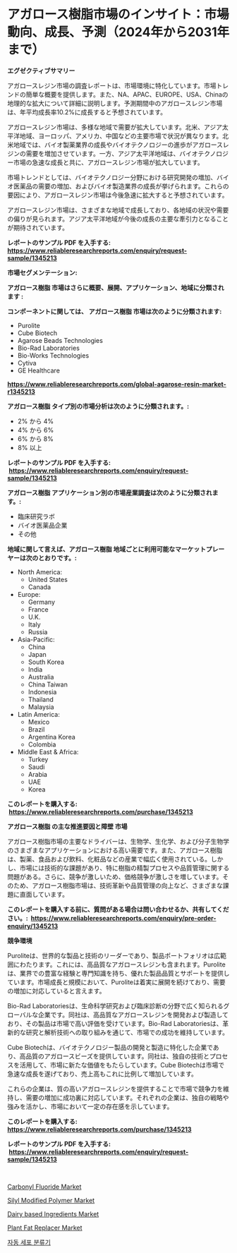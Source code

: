 <p><h1>アガロース樹脂市場のインサイト：市場動向、成長、予測（2024年から2031年まで）</h1></p><p><strong>エグゼクティブサマリー</strong></p>
<p><p>アガロースレジン市場の調査レポートは、市場環境に特化しています。市場トレンドの簡単な概要を提供します。また、NA、APAC、EUROPE、USA、Chinaの地理的な拡大について詳細に説明します。予測期間中のアガロースレジン市場は、年平均成長率10.2%に成長すると予想されています。</p><p>アガロースレジン市場は、多様な地域で需要が拡大しています。北米、アジア太平洋地域、ヨーロッパ、アメリカ、中国などの主要市場で状況が異なります。北米地域では、バイオ製薬業界の成長やバイオテクノロジーの進歩がアガロースレジンの需要を増加させています。一方、アジア太平洋地域は、バイオテクノロジー市場の急速な成長と共に、アガロースレジン市場が拡大しています。</p><p>市場トレンドとしては、バイオテクノロジー分野における研究開発の増加、バイオ医薬品の需要の増加、およびバイオ製造業界の成長が挙げられます。これらの要因により、アガロースレジン市場は今後急速に拡大すると予想されています。</p><p>アガロースレジン市場は、さまざまな地域で成長しており、各地域の状況や需要の偏りが見られます。アジア太平洋地域が今後の成長の主要な牽引力となることが期待されています。</p></p>
<p><strong>レポートのサンプル PDF を入手する: <a href="https://www.reliableresearchreports.com/enquiry/request-sample/1345213">https://www.reliableresearchreports.com/enquiry/request-sample/1345213</a></strong></p>
<p><strong>市場セグメンテーション:</strong></p>
<p><strong> アガロース樹脂 市場はさらに概要、展開、アプリケーション、地域に分類されます :</strong></p>
<p><strong>コンポーネントに関しては、 アガロース樹脂 市場は次のように分類されます: &nbsp;</strong></p>
<p><ul><li>Purolite</li><li>Cube Biotech</li><li>Agarose Beads Technologies</li><li>Bio-Rad Laboratories</li><li>Bio-Works Technologies</li><li>Cytiva</li><li>GE Healthcare</li></ul></p>
<p><strong><a href="https://www.reliableresearchreports.com/global-agarose-resin-market-r1345213">https://www.reliableresearchreports.com/global-agarose-resin-market-r1345213</a></strong></p>
<p><strong> アガロース樹脂 タイプ別の市場分析は次のように分類されます。:</strong></p>
<p><ul><li>2% から 4%</li><li>4% から 6%</li><li>6% から 8%</li><li>8% 以上</li></ul></p>
<p><strong>レポートのサンプル PDF を入手する: &nbsp;<a href="https://www.reliableresearchreports.com/enquiry/request-sample/1345213">https://www.reliableresearchreports.com/enquiry/request-sample/1345213</a></strong></p>
<p><strong> アガロース樹脂 アプリケーション別の市場産業調査は次のように分類されます。:</strong></p>
<p><ul><li>臨床研究ラボ</li><li>バイオ医薬品企業</li><li>その他</li></ul></p>
<p><strong>地域に関して言えば、アガロース樹脂 地域ごとに利用可能なマーケットプレーヤーは次のとおりです。:</strong></p>
<p><ul>
    <li>
        North America:
        <ul>
            <li>United States</li>
            <li>Canada</li>
        </ul>
    </li>
    <li>
        Europe:
        <ul>
            <li>Germany</li>
            <li>France</li>
            <li>U.K.</li>
            <li>Italy</li>
            <li>Russia</li>
        </ul>
    </li>
    <li>
        Asia-Pacific:
        <ul>
            <li>China</li>
            <li>Japan</li>
            <li>South Korea</li>
            <li>India</li>
            <li>Australia</li>
            <li>China Taiwan</li>
            <li>Indonesia</li>
            <li>Thailand</li>
            <li>Malaysia</li>
        </ul>
    </li>
    <li>
        Latin America:
        <ul>
            <li>Mexico</li>
            <li>Brazil</li>
            <li>Argentina Korea</li>
            <li>Colombia</li>
        </ul>
    </li>
    <li>
        Middle East & Africa:
        <ul>
            <li>Turkey</li>
            <li>Saudi</li>
            <li>Arabia</li>
            <li>UAE</li>
            <li>Korea</li>
        </ul>
    </li>
    </ul></p>
<p><strong>このレポートを購入する: &nbsp;<a href="https://www.reliableresearchreports.com/purchase/1345213">https://www.reliableresearchreports.com/purchase/1345213</a></strong></p>
<p><strong>アガロース樹脂 の主な推進要因と障壁 市場</strong></p>
<p><p>アガロース樹脂市場の主要なドライバーは、生物学、生化学、および分子生物学のさまざまなアプリケーションにおける高い需要です。また、アガロース樹脂は、製薬、食品および飲料、化粧品などの産業で幅広く使用されている。しかし、市場には技術的な課題があり、特に樹脂の精製プロセスや品質管理に関する問題がある。さらに、競争が激しいため、価格競争が激しさを増しています。そのため、アガロース樹脂市場は、技術革新や品質管理の向上など、さまざまな課題に直面しています。</p></p>
<p><strong>このレポートを購入する前に、質問がある場合は問い合わせるか、共有してください。:&nbsp; <a href="https://www.reliableresearchreports.com/enquiry/pre-order-enquiry/1345213">https://www.reliableresearchreports.com/enquiry/pre-order-enquiry/1345213</a></strong></p>
<p><strong>競争環境</strong></p>
<p><p>Puroliteは、世界的な製品と技術のリーダーであり、製品ポートフォリオは広範囲にわたります。これには、高品質なアガロースレジンも含まれます。Puroliteは、業界での豊富な経験と専門知識を持ち、優れた製品品質とサポートを提供しています。市場成長と規模において、Puroliteは着実に展開を続けており、需要の増加に対応していると言えます。</p><p>Bio-Rad Laboratoriesは、生命科学研究および臨床診断の分野で広く知られるグローバルな企業です。同社は、高品質なアガロースレジンを開発および製造しており、その製品は市場で高い評価を受けています。Bio-Rad Laboratoriesは、革新的な研究と解析技術への取り組みを通じて、市場での成功を維持しています。</p><p>Cube Biotechは、バイオテクノロジー製品の開発と製造に特化した企業であり、高品質のアガロースビーズを提供しています。同社は、独自の技術とプロセスを活用して、市場に新たな価値をもたらしています。Cube Biotechは市場で急速な成長を遂げており、売上高もこれに比例して増加しています。</p><p>これらの企業は、質の高いアガロースレジンを提供することで市場で競争力を維持し、需要の増加に成功裏に対応しています。それぞれの企業は、独自の戦略や強みを活かし、市場において一定の存在感を示しています。</p></p>
<p><strong>このレポートを購入する: &nbsp; <a href="https://www.reliableresearchreports.com/purchase/1345213">https://www.reliableresearchreports.com/purchase/1345213</a></strong></p>
<p><strong>レポートのサンプル PDF を入手する: &nbsp;<a href="https://www.reliableresearchreports.com/enquiry/request-sample/1345213">https://www.reliableresearchreports.com/enquiry/request-sample/1345213</a></strong><strong></strong></p>
<p>&nbsp;</p>
<p><p><a href="https://issuu.com/reportprime-2/docs/carbonyl-fluoride-market-size-2030.pptx">Carbonyl Fluoride Market</a></p><p><a href="https://issuu.com/reportprime-2/docs/silyl-modified-polymer-market-size-2030.pptx">Silyl Modified Polymer Market</a></p><p><a href="https://github.com/markusgodoy/Market-Research-Report-List-2/blob/main/dairy-based-ingredients-market.md">Dairy based Ingredients Market</a></p><p><a href="https://github.com/arionmp/Market-Research-Report-List-2/blob/main/plant-fat-replacer-market.md">Plant Fat Replacer Market</a></p><p><a href="https://github.com/KellyLyncyh543964/Market-Research-Report-List-1/blob/main/921682518374.md">자동 세포 분류기</a></p></p>